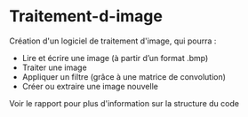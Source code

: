 # Traitement-d-image
Création d'un logiciel de traitement d'image, qui pourra : 
 - Lire et écrire une image (à partir d’un format .bmp)
 - Traiter une image
 - Appliquer un filtre (grâce à une matrice de convolution)
 - Créer ou extraire une image nouvelle

Voir le rapport pour plus d'information sur la structure du code
